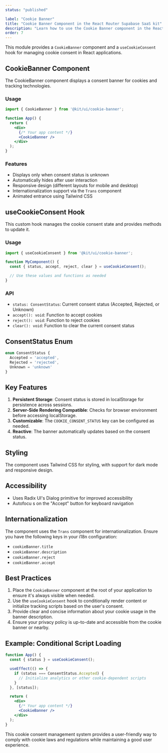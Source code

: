 ```yaml
---
status: "published"

label: "Cookie Banner"
title: "Cookie Banner Component in the React Router Supabase SaaS kit"
description: "Learn how to use the Cookie Banner component in the React Router Supabase SaaS kit"
order: 7
---
```



This module provides a `CookieBanner` component and a `useCookieConsent` hook for managing cookie consent in React applications.

## CookieBanner Component

The CookieBanner component displays a consent banner for cookies and tracking technologies.

### Usage

```jsx
import { CookieBanner } from '@kit/ui/cookie-banner';

function App() {
  return (
    <div>
      {/* Your app content */}
      <CookieBanner />
    </div>
  );
}
```

### Features

- Displays only when consent status is unknown
- Automatically hides after user interaction
- Responsive design (different layouts for mobile and desktop)
- Internationalization support via the `Trans` component
- Animated entrance using Tailwind CSS

## useCookieConsent Hook

This custom hook manages the cookie consent state and provides methods to update it.

### Usage

```jsx
import { useCookieConsent } from '@kit/ui/cookie-banner';

function MyComponent() {
  const { status, accept, reject, clear } = useCookieConsent();

  // Use these values and functions as needed
}
```

### API

- `status: ConsentStatus`: Current consent status (Accepted, Rejected, or Unknown)
- `accept(): void`: Function to accept cookies
- `reject(): void`: Function to reject cookies
- `clear(): void`: Function to clear the current consent status

## ConsentStatus Enum

```typescript
enum ConsentStatus {
  Accepted = 'accepted',
  Rejected = 'rejected',
  Unknown = 'unknown'
}
```

## Key Features

1. **Persistent Storage**: Consent status is stored in localStorage for persistence across sessions.
2. **Server-Side Rendering Compatible**: Checks for browser environment before accessing localStorage.
3. **Customizable**: The `COOKIE_CONSENT_STATUS` key can be configured as needed.
4. **Reactive**: The banner automatically updates based on the consent status.

## Styling

The component uses Tailwind CSS for styling, with support for dark mode and responsive design.

## Accessibility

- Uses Radix UI's Dialog primitive for improved accessibility
- Autofocu s on the "Accept" button for keyboard navigation

## Internationalization

The component uses the `Trans` component for internationalization. Ensure you have the following keys in your i18n configuration:

- `cookieBanner.title`
- `cookieBanner.description`
- `cookieBanner.reject`
- `cookieBanner.accept`

## Best Practices

1. Place the `CookieBanner` component at the root of your application to ensure it's always visible when needed.
2. Use the `useCookieConsent` hook to conditionally render content or initialize tracking scripts based on the user's consent.
3. Provide clear and concise information about your cookie usage in the banner description.
4. Ensure your privacy policy is up-to-date and accessible from the cookie banner or nearby.

## Example: Conditional Script Loading

```jsx
function App() {
  const { status } = useCookieConsent();

  useEffect(() => {
    if (status === ConsentStatus.Accepted) {
      // Initialize analytics or other cookie-dependent scripts
    }
  }, [status]);

  return (
    <div>
      {/* Your app content */}
      <CookieBanner />
    </div>
  );
}
```

This cookie consent management system provides a user-friendly way to comply with cookie laws and regulations while maintaining a good user experience.